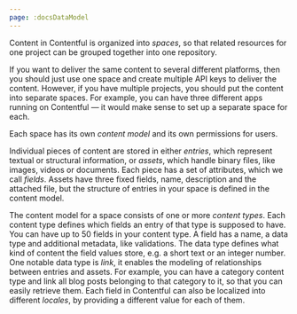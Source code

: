 ```yaml
---
page: :docsDataModel
---
```


Content in Contentful is organized into *spaces*, so that related resources for one project can be grouped together into one repository.

If you want to deliver the same content to several different platforms, then you should just use one space and create multiple API keys to deliver the content. However, if you have multiple projects, you should put the content into separate spaces. For example, you can have three different apps running on Contentful — it would make sense to set up a separate space for each.

Each space has its own *content model* and its own permissions for users.

Individual pieces of content are stored in either *entries*, which represent textual or structural information, or *assets*, which handle binary files, like images, videos or documents. Each piece has a set of attributes, which we call *fields*. Assets have three fixed fields, name, description and the attached file, but the structure of entries in your space is defined in the content model.

The content model for a space consists of one or more *content types*. Each content type defines which fields an entry of that type is supposed to have. You can have up to 50 fields in your content type. A field has a name, a data type and additional metadata, like validations. The data type defines what kind of content the field values store, e.g. a short text or an integer number. One notable data type is *link*, it enables the modeling of relationships between entries and assets. For example, you can have a category content type and link all blog posts belonging to that category to it, so that you can easily retrieve them. Each field in Contentful can also be localized into different *locales*, by providing a different value for each of them.
